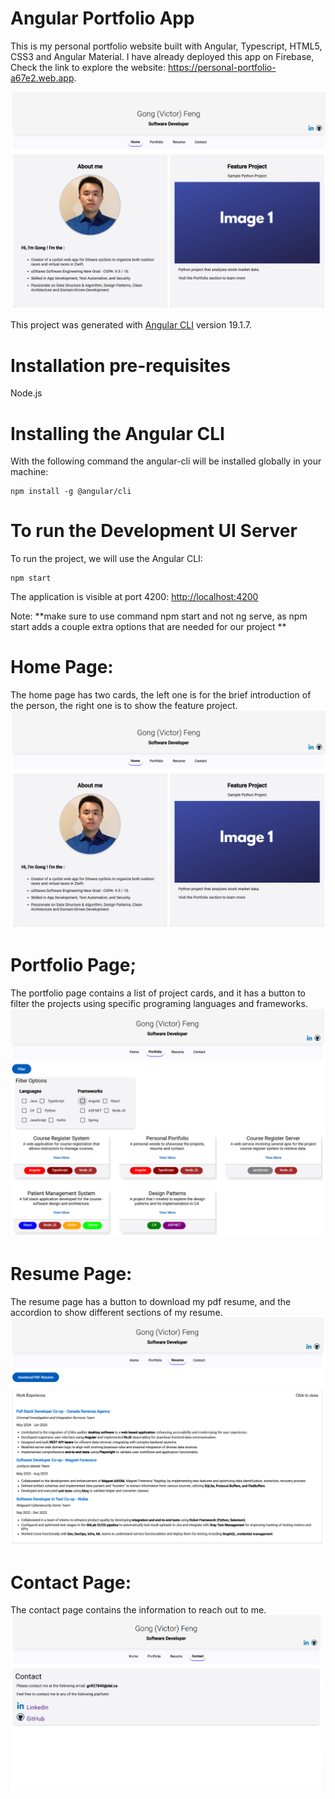 # Angular Portfolio App

This is my personal portfolio website built with Angular, Typescript, HTML5, CSS3 and Angular Material. I have already deployed this app on Firebase, Check the link to explore the website: https://personal-portfolio-a67e2.web.app.

![Gong's Angular Portfolio App](src/assets/home_page.png)

This project was generated with [Angular CLI](https://github.com/angular/angular-cli) version 19.1.7.

# Installation pre-requisites

 Node.js

# Installing the Angular CLI

With the following command the angular-cli will be installed globally in your machine:

    npm install -g @angular/cli 

# To run the Development UI Server

To run the project, we will use the Angular CLI:

    npm start 

The application is visible at port 4200: [http://localhost:4200](http://localhost:4200)

Note: **make sure to use command npm start and not ng serve, as npm start adds a couple extra options that are needed for our project **

# Home Page: 
The home page has two cards, the left one is for the brief introduction of the person, the right one is to show the feature project.
![alt text](src/assets/home_page.png)

# Portfolio Page;
The portfolio page contains a list of project cards, and it has a button to filter the projects using specific programing languages and frameworks.
![alt text](src/assets/portfolio.png)

# Resume Page:
The resume page has a button to download my pdf resume, and the accordion to show different sections of my resume.
![alt text](src/assets/resume.png)

# Contact Page:
The contact page contains the information to reach out to me.
![alt text](src/assets/contact.png)